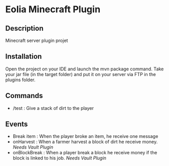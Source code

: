 # Eolia Minecraft Plugin

## Description
Minecraft server plugin projet
## Installation
Open the project on your IDE and launch the mvn package command.
Take your jar file (in the target folder) and put it on your server via FTP in the plugins folder.
## Commands
- /test : Give a stack of dirt to the player
## Events
- Break item : When the player broke an item, he receive one message
- onHarvest : When a farmer harvest a block of dirt he receive money. *Needs Vault Plugin*
- onBlockBreak : When a player break a block he receive money if the block is linked to his job. *Needs Vault Plugin* 
